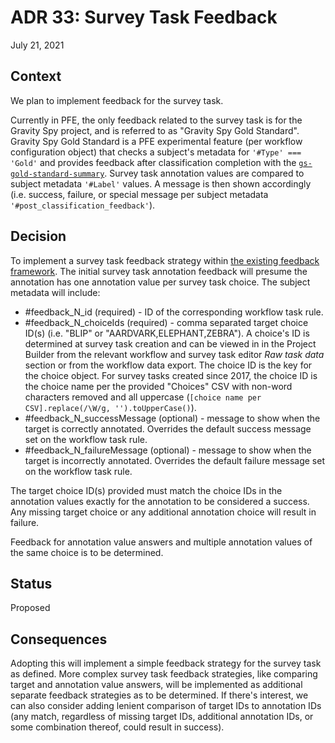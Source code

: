 # ADR 33: Survey Task Feedback

July 21, 2021

## Context

We plan to implement feedback for the survey task.

Currently in PFE, the only feedback related to the survey task is for the Gravity Spy project, and is referred to as "Gravity Spy Gold Standard". Gravity Spy Gold Standard is a PFE experimental feature (per workflow configuration object) that checks a subject's metadata for `'#Type' === 'Gold'` and provides feedback after classification completion with the [`gs-gold-standard-summary`](https://github.com/zooniverse/Panoptes-Front-End/blob/master/app/classifier/gs-gold-standard-summary.jsx). Survey task annotation values are compared to subject metadata `'#Label'` values. A message is then shown accordingly (i.e. success, failure, or special message per subject metadata `'#post_classification_feedback'`).

## Decision

To implement a survey task feedback strategy within [the existing feedback framework](https://github.com/zooniverse/front-end-monorepo/tree/master/packages/lib-classifier/src/store/feedback/strategies). The initial survey task annotation feedback will presume the annotation has one annotation value per survey task choice. The subject metadata will include:

- #feedback_N_id (required) - ID of the corresponding workflow task rule.
- #feedback_N_choiceIds (required) - comma separated target choice ID(s) (i.e. "BLIP" or "AARDVARK,ELEPHANT,ZEBRA"). A choice's ID is determined at survey task creation and can be viewed in in the Project Builder from the relevant workflow and survey task editor *Raw task data* section or from the workflow data export. The choice ID is the key for the choice object. For survey tasks created since 2017, the choice ID is the choice name per the provided "Choices" CSV with non-word characters removed and all uppercase (`[choice name per CSV].replace(/\W/g, '').toUpperCase()`).
- #feedback_N_successMessage (optional) - message to show when the target is correctly annotated. Overrides the default success message set on the workflow task rule.
- #feedback_N_failureMessage (optional) - message to show when the target is incorrectly annotated. Overrides the default failure message set on the workflow task rule.

The target choice ID(s) provided must match the choice IDs in the annotation values exactly for the annotation to be considered a success. Any missing target choice or any additional annotation choice will result in failure.

Feedback for annotation value answers and multiple annotation values of the same choice is to be determined.

## Status

Proposed

## Consequences

Adopting this will implement a simple feedback strategy for the survey task as defined. More complex survey task feedback strategies, like comparing target and annotation value answers, will be implemented as additional separate feedback strategies as to be determined. If there's interest, we can also consider adding lenient comparison of target IDs to annotation IDs (any match, regardless of missing target IDs, additional annotation IDs, or some combination thereof, could result in success).
